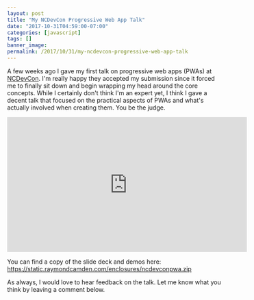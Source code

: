 ```yaml
---
layout: post
title: "My NCDevCon Progressive Web App Talk"
date: "2017-10-31T04:59:00-07:00"
categories: [javascript]
tags: []
banner_image: 
permalink: /2017/10/31/my-ncdevcon-progressive-web-app-talk
---
```


A few weeks ago I gave my first talk on progressive web apps (PWAs) at [NCDevCon](http://ncdevcon.com/). I'm really happy they accepted my submission since it forced me to finally sit down and begin wrapping my head around the core concepts. While I certainly don't think I'm an expert yet, I think I gave a decent talk that focused on the practical aspects of PWAs and what's actually involved when creating them. You be the judge.

<iframe width="560" height="315" src="https://www.youtube.com/embed/5cGY6e2-l4A?rel=0" frameborder="0" allowfullscreen></iframe>

You can find a copy of the slide deck and demos here: https://static.raymondcamden.com/enclosures/ncdevconpwa.zip

As always, I would love to hear feedback on the talk. Let me know what you think by leaving a comment below.